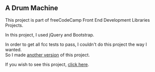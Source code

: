 ## A Drum Machine

This project is part of freeCodeCamp Front End Development Libraries Projects.

In this project, I used jQuery and Bootstrap.

In order to get all fcc tests to pass, I couldn't do this project the way I wanted.  
So I made [another version](https://github.com/jvitoralb/Gwen-QuotesMach) of this project.

If you wish to see this project, [click here](https://jvitoralb.github.io/Drum-Machine-FCC/).